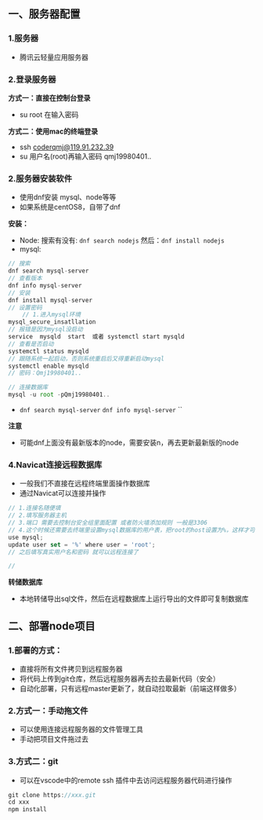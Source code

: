 ## 一、服务器配置

### 1.服务器

- 腾讯云轻量应用服务器

### 2.登录服务器

**方式一：直接在控制台登录**

- su root 在输入密码

**方式二：使用mac的终端登录**

- ssh coderqmj@119.91.232.39
- su 用户名(root)再输入密码 qmj19980401..

### 2.服务器安装软件

- 使用dnf安装 mysql、node等等
- 如果系统是centOS8，自带了dnf

**安装：**

- Node: 搜索有没有: `dnf search nodejs` 然后：`dnf install nodejs`
- mysql: 

```js
// 搜索
dnf search mysql-server
// 查看版本
dnf info mysql-server
// 安装
dnf install mysql-server
// 设置密码
	// 1.进入mysql环境
mysql_secure_insatllation
// 报错是因为mysql没启动
service  mysqld  start  或者 systemctl start mysqld
// 查看是否启动
systemctl status mysqld
// 跟随系统一起启动，否则系统重启后又得重新启动mysql
systemctl enable mysqld
// 密码：Qmj19980401..

// 连接数据库
mysql -u root -pQmj19980401..
```



- `dnf search mysql-server`  `dnf info mysql-server` ``



**注意**

- 可能dnf上面没有最新版本的node，需要安装n，再去更新最新版的node

### 4.Navicat连接远程数据库

- 一般我们不直接在远程终端里面操作数据库
- 通过Navicat可以连接并操作

```js
// 1.连接名随便填
// 2.填写服务器主机
// 3.端口 需要去控制台安全组里面配置 或者防火墙添加规则 一般是3306
// 4.这个时候还需要去终端里设置mysql数据库的用户表，把root的host设置为%，这样才可以进行登录
use mysql;
update user set = '%' where user = 'root';
// 之后填写真实用户名和密码 就可以远程连接了

//
```

**转储数据库**

- 本地转储导出sql文件，然后在远程数据库上运行导出的文件即可复制数据库

## 二、部署node项目

### 1.部署的方式：

- 直接将所有文件拷贝到远程服务器
- 将代码上传到git仓库，然后远程服务器再去拉去最新代码（安全）
- 自动化部署，只有远程master更新了，就自动拉取最新（前端这样做多）

### 2.方式一：手动拖文件

- 可以使用连接远程服务器的文件管理工具
- 手动把项目文件拖过去

### 3.方式二：git

- 可以在vscode中的remote ssh 插件中去访问远程服务器代码进行操作

```js
git clone https://xxx.git
cd xxx
npm install
```

